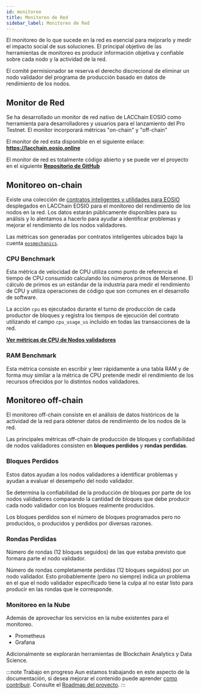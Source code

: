 ```yaml
---
id: monitoreo
title: Monitoreo de Red
sidebar_label: Monitoreo de Red
---
```


El monitoreo de lo que sucede en la red es esencial para mejorarlo y medir el impacto social de sus soluciones. El principal objetivo de las herramientas de monitoreo es producir información objetiva y confiable sobre cada nodo y la actividad de la red.

El comité permisionador se reserva el derecho discrecional de eliminar un nodo validador del programa de producción basado en datos de rendimiento de los nodos.

## Monitor de Red

Se ha desarrollado un monitor de red nativo de LACChain EOSIO como herramienta para desarrolladores y usuarios para el lanzamiento del Pro Testnet. El monitor incorporará métricas "on-chain" y "off-chain" 

El monitor de red esta disponible en el siguiente enlace: **https://lacchain.eosio.online**

El monitor de red es totalmente código abierto y se puede ver el proyecto en el siguiente [**Repositorio de GitHub**](https://github.com/eoscostarica/eosio-dashboard)

## Monitoreo on-chain

Existe una colección de [contratos inteligentes y utilidades para EOSIO](https://eosmechanics.com/) desplegados en LACChain EOSIO para el monitoreo del rendimiento de los nodos en la red. Los datos estarán públicamente disponibles para su análisis y lo alentamos a hacerlo para ayudar a identificar problemas y mejorar el rendimiento de los nodos validadores.

Las métricas son generadas por contratos inteligentes ubicados bajo la cuenta [`eosmechanics`](https://eosio-explorer.lacchain.net/account/eosmechanics).

### CPU Benchmark

Esta métrica de velocidad de CPU utiliza como punto de referencia el tiempo de CPU consumido calculando los números primos de Mersenne. El cálculo de primos es un estándar de la industria para medir el rendimiento de CPU y utiliza operaciones de código que son comunes en el desarrollo de software.

La acción `cpu` es ejecutados durante el turno de producción de cada productor de bloques y registra los tiempos de ejecución del contrato utilizando el campo `cpu_usage_us` incluido en todas las transacciones de la red.


[**Ver métricas de CPU de Nodos validadores**](https://lacchain.eosio.online/node-performance) 

### RAM Benchmark

Esta métrica consiste en escribir y leer rápidamente a una tabla RAM y de forma muy similar a la métrica de CPU pretende medir el rendimiento de los recursos ofrecidos por lo distintos nodos validadores. 

## Monitoreo off-chain

El monitoreo off-chain consiste en el análisis de datos históricos de la actividad de la red para obtener datos de rendimiento de los nodos de la red. 

Las principales métricas off-chain de producción de bloques y confiabilidad de nodos validadores consisten en **bloques perdidos** y **rondas perdidas**.

### Bloques Perdidos 

Estos datos ayudan a los nodos validadores a identificar problemas y ayudan a evaluar el desempeño del nodo validador.

Se determina la confiabilidad de la producción de bloques por parte de los nodos validadores comparando la cantidad de bloques que debe producir cada nodo validador con los bloques realmente producidos.

Los bloques perdidos son el número de bloques programados pero no producidos, o producidos y perdidos por diversas razones. 

### Rondas Perdidas

Número de rondas (12 bloques seguidos) de las que estaba previsto que formara parte el nodo validador.

Número de rondas completamente perdidas (12 bloques seguidos) por un nodo validador. Esto probablemente (pero no siempre) indica un problema en el que el nodo validador especificado tiene la culpa al no estar listo para producir en las rondas que le corresponde.

### Monitoreo en la Nube

Además de aprovechar los servicios en la nube existentes para el monitoreo.

 - Prometheus
 - Grafana 

Adicionalmente se explorarán herramientas de Blockchain Analytics y Data Science.

:::note Trabajo en progreso
Aun estamos trabajando en este aspecto de la documentación, si desea mejorar el contenido puede aprender [como contribuir](guias/contribuir). Consulte el [Roadmap del proyecto](./roadmap).
:::
